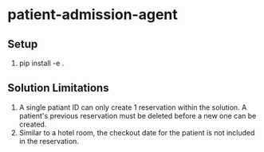 # patient-admission-agent

## Setup
1. pip install -e .

## Solution Limitations

1. A single patiant ID can only create 1 reservation within the solution. A patient's previous reservation must be deleted before a new one can be created.
2. Similar to a hotel room, the checkout date for the patient is not included in the reservation.
